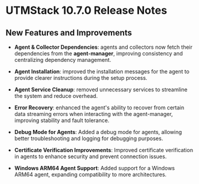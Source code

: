 # UTMStack 10.7.0 Release Notes
## New Features and Improvements
- **Agent & Collector Dependencies**: agents and collectors now fetch their dependencies from the **agent-manager**, improving consistency and centralizing dependency management.

- **Agent Installation**: improved the installation messages for the agent to provide clearer instructions during the setup process.

- **Agent Service Cleanup**: removed unnecessary services to streamline the system and reduce overhead.

- **Error Recovery**: enhanced the agent's ability to recover from certain data streaming errors when interacting with the agent-manager, improving stability and fault tolerance.

- **Debug Mode for Agents**: Added a debug mode for agents, allowing better troubleshooting and logging for debugging purposes.

- **Certificate Verification Improvements**: Improved certificate verification in agents to enhance security and prevent connection issues.

- **Windows ARM64 Agent Support**: Added support for a Windows ARM64 agent, expanding compatibility to more architectures.